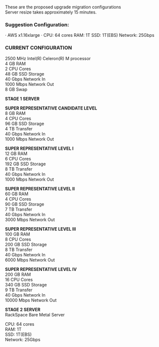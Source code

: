 These are the proposed upgrade migration configurations  
Server resize takes approximately 15 minutes.


### Suggestion Configuration:
· AWS x1.16xlarge
· CPU: 64 cores
RAM: 1T
SSD: 1T(EBS)
Network: 25Gbps


### CURRENT CONFIGURATION
 2500 MHz Intel(R) Celeron(R) M processor  
 4 	GB RAM  
 2 	CPU Cores  
 48 	GB SSD Storage  
 40 	Gbps Network In  
 1000 	Mbps Network Out  
 8 GB Swap  


**STAGE 1 SERVER**

**SUPER REPRESENTATIVE CANDIDATE LEVEL**  
 8 	GB RAM  
 4 	CPU Cores  
 96 	GB SSD Storage  
 4 	TB Transfer  
 40 	Gbps Network In  
 1000 	Mbps Network Out  

**SUPER REPRESENTATIVE LEVEL I**  
 12 	GB RAM  
 6 	CPU Cores  
 192 	GB SSD Storage  
 8 	TB Transfer  
 40 	Gbps Network In  
 1000 	Mbps Network Out  

**SUPER REPRESENTATIVE LEVEL II**  
 60 	GB RAM  
 4 	CPU Cores  
 90 	GB SSD Storage  
 7 	TB Transfer  
 40 	Gbps Network In  
 3000 	Mbps Network Out  

**SUPER REPRESENTATIVE LEVEL III**  
 100 	GB RAM  
 8 	CPU Cores  
 200 	GB SSD Storage  
 8 	TB Transfer  
 40 	Gbps Network In  
 6000 	Mbps Network Out  

**SUPER REPRESENTATIVE LEVEL IV**  
 200 	GB RAM  
 16 	CPU Cores  
 340 	GB SSD Storage  
 9 	TB Transfer  
 40 	Gbps Network In  
 10000 	Mbps Network Out  



**STAGE 2 SERVER**  
 RackSpace Bare Metal Server  
   
 CPU: 64 cores  
 RAM: 1T  
 SSD: 1T(EBS)  
 Network: 25Gbps  
